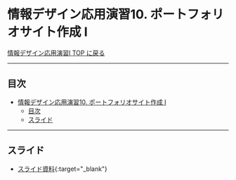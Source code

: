 # 情報デザイン応用演習10. ポートフォリオサイト作成 I

[情報デザイン応用演習I TOP に戻る](./index.md)

---

## 目次

- [情報デザイン応用演習10. ポートフォリオサイト作成 I](#情報デザイン応用演習10-ポートフォリオサイト作成-i)
  - [目次](#目次)
  - [スライド](#スライド)

---

## スライド

- [スライド資料](./ida_10slide.pdf){:target="_blank"}

